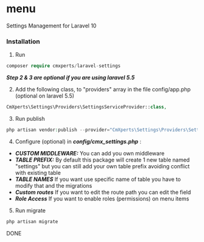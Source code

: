 # menu
Settings Management for Laravel 10

### Installation

1. Run

```php
composer require cmxperts/laravel-settings
```

**_Step 2 & 3 are optional if you are using laravel 5.5_**

2. Add the following class, to "providers" array in the file config/app.php (optional on laravel 5.5)

```php
CmXperts\Settings\Providers\SettingsServiceProvider::class,
```

3. Run publish

```php
php artisan vendor:publish --provider="CmXperts\Settings\Providers\SettingsServiceProvider"
```

4. Configure (optional) in **_config/cmx_settings.php_** :

- **_CUSTOM MIDDLEWARE:_** You can add you own middleware
- **_TABLE PREFIX:_** By default this package will create 1 new table named "settings" but you can still add your own table prefix avoiding conflict with existing table
- **_TABLE NAMES_** If you want use specific name of table you have to modify that and the migrations
- **_Custom routes_** If you want to edit the route path you can edit the field
- **_Role Access_** If you want to enable roles (permissions) on menu items

5. Run migrate

```php
php artisan migrate
```

DONE

